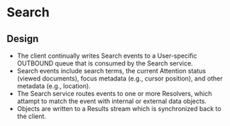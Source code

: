 # Search

## Design

- The client continually writes Search events to a User-specific OUTBOUND queue that is consumed by the Search service.
- Search events include search terms, the current Attention status (viewed documents), focus metadata (e.g., cursor position), and other metadata (e.g., location).
- The Search service routes events to one or more Resolvers, which attampt to match the event with internal or external data objects.
- Objects are written to a Results stream which is synchronized back to the client.

